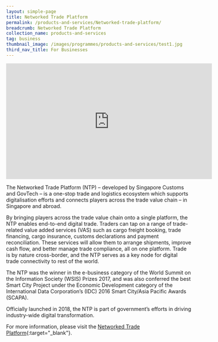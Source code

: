 ```yaml
---
layout: simple-page
title: Networked Trade Platform
permalink: /products-and-services/Networked-trade-platform/
breadcrumb: Networked Trade Platform
collection_name: products-and-services
tag: business
thumbnail_image: /images/programmes/products-and-services/test1.jpg
third_nav_title: For Businesses
---
```

<div class="bp-youtube">
  <iframe width="560" height="315" src="https://www.youtube.com/embed/IqsHu3rK7p8" frameborder="0" allow="autoplay; encrypted-media" allowfullscreen=""></iframe>
</div>

The Networked Trade Platform (NTP) – developed by Singapore Customs and GovTech –  is a one-stop trade and logistics ecosystem which supports digitalisation efforts and connects players across the trade value chain – in Singapore and abroad. 

By bringing players across the trade value chain onto a single platform, the NTP enables end-to-end digital trade. Traders can tap on a range of trade-related value added services (VAS) such as cargo freight booking, trade financing, cargo insurance, customs declarations and payment reconciliation. These services will allow them to arrange shipments, improve cash flow, and better manage trade compliance, all on one platform. Trade is by nature cross-border, and the NTP serves as a key node for digital trade
connectivity to rest of the world. 

The NTP was the winner in the e-business category of the World Summit on the Information Society (WSIS) Prizes 2017, and was also conferred the best Smart City Project under the Economic Development category of the International Data Corporation’s (IDC) 2016 Smart City/Asia Pacific Awards (SCAPA).

Officially launched in 2018, the NTP is part of government’s efforts in driving industry-wide digital transformation.

For more information, please visit the [Networked Trade Platform](https://www.ntp.gov.sg/){:target="_blank"}.